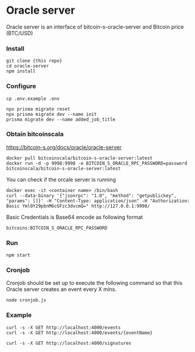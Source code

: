 # Oracle server
Oracle server is an interface of bitcoin-s-oracle-server and Bitcoin price (BTC/USD)

### Install
```
git clone {this repo}
cd oracle-server
npm install
```
### Configure

```
cp .env.example .env
```

```
npx prisma migrate reset
npx prisma migrate dev --name init
prisma migrate dev --name added_job_title
```

### Obtain bitcoinscala
https://bitcoin-s.org/docs/oracle/oracle-server
```
docker pull bitcoinscala/bitcoin-s-oracle-server:latest
docker run -d -p 9998:9998 -e BITCOIN_S_ORACLE_RPC_PASSWORD=password bitcoinscala/bitcoin-s-oracle-server:latest
```

You can check if the orcale server is running
```
docker exec -it <container name> /bin/bash
curl --data-binary '{"jsonrpc": "1.0", "method": "getpublickey", "params": []}' -H "Content-Type: application/json" -H "Authorization: Basic Yml0Y29pbnM6cGFzc3dvcmQ=" http://127.0.0.1:9998/
```
Basic Credentials is Base64 encode as following format
```
bitcoins:BITCOIN_S_ORACLE_RPC_PASSWORD
```

### Run
```
npm start
```

### Cronjob
Cronjob should be set up to execute the following command so that this Oracle server creates an event every X mins. 
```
node cronjob.js
```

### Example
```
curl -s -X GET http://localhost:4000/events
curl -s -X GET http://localhost:4000/events/{eventName}
```

```
curl -s -X GET http://localhost:4000/signatures
```
